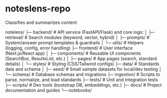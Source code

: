 # noteslens-repo
Classifies and summarizes content
<!--First Push by Manoj --> 
notelens/
├─ backend/        # API service (FastAPI/Flask) and core logic
│  ├─ retrieval/   # Search modules (keyword, vector, hybrid)
│  ├─ prompts/     # System/answer prompt templates & guardrails
│  └─ utils/       # Helpers (logging, config, error handling)
├─ frontend/       # User interface (Next.js/React app)
│  ├─ components/  # Reusable UI components (SearchBox, ResultsList, etc.)
│  ├─ pages/       # App pages (search, standard details)
│  └─ styles/      # Styling (CSS/Tailwind configs)
├─ data/           # Standards data and schema
│  ├─ seed/        # Small sample datasets for local/dev testing
│  └─ schema/      # Database schemas and migrations
├─ ingestion/      # Scripts to parse, normalize, and load standards
├─ tests/          # Unit and integration tests
├─ scripts/        # Dev tools (bootstrap DB, embeddings, etc.)
├─ docs/           # Project documentation and guides
└─ notebooks/